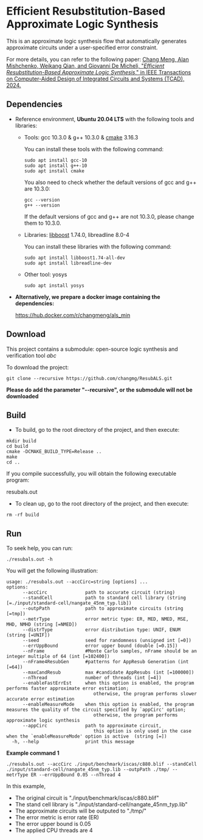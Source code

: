 # Efficient Resubstitution-Based Approximate Logic Synthesis

This is an approximate logic synthesis flow that automatically generates approximate circuits under a user-specified error constraint.

For more details, you can refer to the following paper:
[Chang Meng, Alan Mishchenko, Weikang Qian, and Giovanni De Micheli, "*Efficient Resubstitution-Based Approximate Logic Synthesis*," in IEEE Transactions on Computer-Aided Design of Integrated Circuits and Systems (TCAD), 2024.](https://ieeexplore.ieee.org/document/10772636)

## Dependencies 

- Reference environment, **Ubuntu 20.04 LTS** with the following tools and libraries:

  - Tools: gcc 10.3.0 & g++ 10.3.0 & [cmake](https://cmake.org/) 3.16.3

    You can install these tools with the following command:

    ```shell
    sudo apt install gcc-10
    sudo apt install g++-10
    sudo apt install cmake
    ```

    You also need to check whether the default versions of gcc and g++ are 10.3.0:

    ```shell
    gcc --version
    g++ --version
    ```

    If the default versions of gcc and g++ are not 10.3.0, please change them to 10.3.0.

  - Libraries: [libboost](https://www.boost.org/) 1.74.0, libreadline 8.0-4

    You can install these libraries with the following command:

    ```shell
    sudo apt install libboost1.74-all-dev
    sudo apt install libreadline-dev
    ```

  - Other tool: yosys

    ```shell
    sudo apt install yosys
    ```

- **Alternatively, we prepare a docker image containing the dependencies:**

  https://hub.docker.com/r/changmeng/als_min

## Download

This project contains a submodule: open-source logic synthesis and verification tool *abc*

To download the project:

```shell
git clone --recursive https://github.com/changmg/ResubALS.git
```

**Please do add the parameter "--recursive", or the submodule will not be downloaded**

## Build

- To build, go to the root directory of the project, and then execute:

```shell
mkdir build
cd build
cmake -DCMAKE_BUILD_TYPE=Release ..
make
cd ..
```

If you compile successfully, you will obtain the following executable program:

resubals.out

- To clean up, go to the root directory of the project, and then execute:

```
rm -rf build
```

## Run

To seek help, you can run:

```shell
./resubals.out -h
```

You will get the following illustration:
```
usage: ./resubals.out --accCirc=string [options] ... 
options:
      --accCirc              path to accurate circuit (string)
      --standCell            path to standard cell library (string [=./input/standard-cell/nangate_45nm_typ.lib])
      --outpPath             path to approximate circuits (string [=tmp])
      --metrType             error metric type: ER, MED, NMED, MSE, MHD, NMHD (string [=NMED])
      --distrType            error distribution type: UNIF, ENUM (string [=UNIF])
      --seed                 seed for randomness (unsigned int [=0])
      --errUppBound          error upper bound (double [=0.15])
      --nFrame               #Monte Carlo samples, nFrame should be an integer multiple of 64 (int [=102400])
      --nFrame4ResubGen      #patterns for AppResub Generation (int [=64])
      --maxCandResub         max #candidate AppResubs (int [=100000])
      --nThread              number of threads (int [=4])
      --enableFastErrEst     when this option is enabled, the program performs faster approximate error estimation;
                                otherwise, the program performs slower accurate error estimation
      --enableMeasureMode    when this option is enabled, the program measures the quality of the circuit specified by `appCirc' option;
                                otherwise, the program performs approximate logic synthesis
      --appCirc              path to approximate circuit,
                                this option is only used in the case when the `enableMeasureMode' option is active  (string [=])
  -h, --help                 print this message
```

**Example command 1**

```shell
./resubals.out --accCirc ./input/benchmark/iscas/c880.blif --standCell ./input/standard-cell/nangate_45nm_typ.lib --outpPath ./tmp/ --metrType ER --errUppBound 0.05 --nThread 4
```

In this example, 

- The original circuit is "./input/benchmark/iscas/c880.blif"
- The stand cell library is "./input/standard-cell/nangate_45nm_typ.lib"
- The approximate circuits will be outputed to "./tmp/"
- The error metric is error rate (ER)
- The error upper bound is 0.05
- The applied CPU threads are 4
